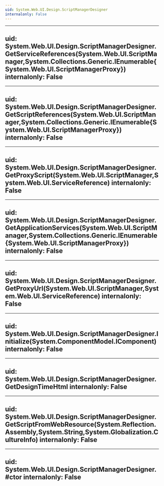 ```yaml
---
uid: System.Web.UI.Design.ScriptManagerDesigner
internalonly: False
---
```


---
uid: System.Web.UI.Design.ScriptManagerDesigner.GetServiceReferences(System.Web.UI.ScriptManager,System.Collections.Generic.IEnumerable{System.Web.UI.ScriptManagerProxy})
internalonly: False
---

---
uid: System.Web.UI.Design.ScriptManagerDesigner.GetScriptReferences(System.Web.UI.ScriptManager,System.Collections.Generic.IEnumerable{System.Web.UI.ScriptManagerProxy})
internalonly: False
---

---
uid: System.Web.UI.Design.ScriptManagerDesigner.GetProxyScript(System.Web.UI.ScriptManager,System.Web.UI.ServiceReference)
internalonly: False
---

---
uid: System.Web.UI.Design.ScriptManagerDesigner.GetApplicationServices(System.Web.UI.ScriptManager,System.Collections.Generic.IEnumerable{System.Web.UI.ScriptManagerProxy})
internalonly: False
---

---
uid: System.Web.UI.Design.ScriptManagerDesigner.GetProxyUrl(System.Web.UI.ScriptManager,System.Web.UI.ServiceReference)
internalonly: False
---

---
uid: System.Web.UI.Design.ScriptManagerDesigner.Initialize(System.ComponentModel.IComponent)
internalonly: False
---

---
uid: System.Web.UI.Design.ScriptManagerDesigner.GetDesignTimeHtml
internalonly: False
---

---
uid: System.Web.UI.Design.ScriptManagerDesigner.GetScriptFromWebResource(System.Reflection.Assembly,System.String,System.Globalization.CultureInfo)
internalonly: False
---

---
uid: System.Web.UI.Design.ScriptManagerDesigner.#ctor
internalonly: False
---

